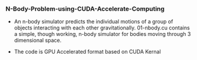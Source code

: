 ### N-Body-Problem-using-CUDA-Accelerate-Computing
- An n-body simulator predicts the individual motions of a group of objects interacting with each other gravitationally. 01-nbody.cu contains a simple, though working, n-body simulator for bodies moving through 3 dimensional space.

- The code is GPU Accelerated format based on CUDA Kernal
